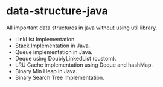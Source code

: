 # data-structure-java
All important data structures in java without using util library.

- LinkList Implementation.
- Stack Implementation in Java.
- Queue implementation in Java.
- Deque using DoublyLinkedList (custom).
- LRU Cache implementation using Deque and hashMap.
- Binary Min Heap in Java.
- Binary Search Tree implementation.
